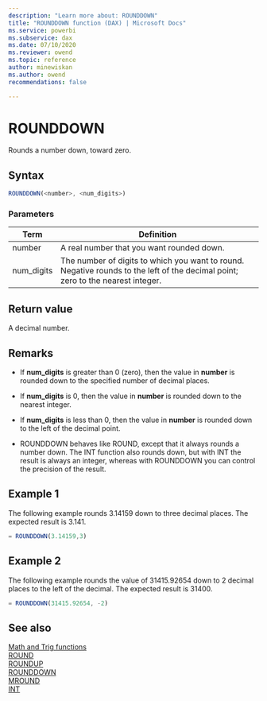 ```yaml
---
description: "Learn more about: ROUNDDOWN"
title: "ROUNDDOWN function (DAX) | Microsoft Docs"
ms.service: powerbi 
ms.subservice: dax 
ms.date: 07/10/2020
ms.reviewer: owend
ms.topic: reference
author: minewiskan
ms.author: owend 
recommendations: false

---
```

# ROUNDDOWN

Rounds a number down, toward zero.  
  
## Syntax  
  
```js
ROUNDDOWN(<number>, <num_digits>)  
```
  
### Parameters  
  
|Term|Definition|  
|--------|--------------|  
|number|A real number that you want rounded down.|  
|num_digits|The number of digits to which you want to round. Negative rounds to the left of the decimal point; zero to the nearest integer.|  
  
## Return value

A decimal number.  
  
## Remarks

- If **num_digits** is greater than 0 (zero), then the value in **number** is rounded down to the specified number of decimal places.  
  
- If **num_digits** is 0, then the value in **number** is rounded down to the nearest integer.  
  
- If **num_digits** is less than 0, then the value in **number** is rounded down to the left of the decimal point.  

- ROUNDDOWN behaves like ROUND, except that it always rounds a number down. The INT function also rounds down, but with INT the result is always an integer, whereas with ROUNDDOWN you can control the precision of the result.  
  
## Example 1

The following example rounds 3.14159 down to three decimal places. The expected result is 3.141.  
  
```js
= ROUNDDOWN(3.14159,3)  
```
  
## Example 2

The following example rounds the value of 31415.92654 down to 2 decimal places to the left of the decimal. The expected result is 31400.  
  
```js
= ROUNDDOWN(31415.92654, -2)  
```
  
## See also

[Math and Trig functions](math-and-trig-functions-dax.md)  
[ROUND](round-function-dax.md)  
[ROUNDUP](roundup-function-dax.md)  
[ROUNDDOWN](rounddown-function-dax.md)  
[MROUND](mround-function-dax.md)  
[INT](int-function-dax.md)  
